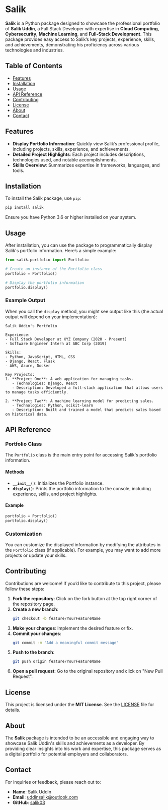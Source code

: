 # Salik

**Salik** is a Python package designed to showcase the professional portfolio of **Salik Uddin**, a Full Stack Developer with expertise in **Cloud Computing**, **Cybersecurity**, **Machine Learning**, and **Full-Stack Development**. This package provides easy access to Salik’s key projects, experience, skills, and achievements, demonstrating his proficiency across various technologies and industries.

## Table of Contents

- [Features](#features)
- [Installation](#installation)
- [Usage](#usage)
- [API Reference](#api-reference)
- [Contributing](#contributing)
- [License](#license)
- [About](#about)
- [Contact](#contact)

## Features

- **Display Portfolio Information**: Quickly view Salik’s professional profile, including projects, skills, experience, and achievements.
- **Detailed Project Highlights**: Each project includes descriptions, technologies used, and notable accomplishments.
- **Skills Overview**: Summarizes expertise in frameworks, languages, and tools.

## Installation

To install the Salik package, use `pip`:

```bash
pip install salik
```

Ensure you have Python 3.6 or higher installed on your system.

## Usage

After installation, you can use the package to programmatically display Salik's portfolio information. Here’s a simple example:

```python
from salik.portfolio import Portfolio

# Create an instance of the Portfolio class
portfolio = Portfolio()

# Display the portfolio information
portfolio.display()
```

### Example Output

When you call the `display` method, you might see output like this (the actual output will depend on your implementation):

```
Salik Uddin's Portfolio

Experience:
- Full Stack Developer at XYZ Company (2020 - Present)
- Software Engineer Intern at ABC Corp (2019)

Skills:
- Python, JavaScript, HTML, CSS
- Django, React, Flask
- AWS, Azure, Docker

Key Projects:
1. **Project One**: A web application for managing tasks.
   - Technologies: Django, React
   - Description: Developed a full-stack application that allows users to manage tasks efficiently.

2. **Project Two**: A machine learning model for predicting sales.
   - Technologies: Python, scikit-learn
   - Description: Built and trained a model that predicts sales based on historical data.
```

## API Reference

### Portfolio Class

The `Portfolio` class is the main entry point for accessing Salik's portfolio information.

#### Methods

- **`__init__()`**: Initializes the Portfolio instance.
- **`display()`**: Prints the portfolio information to the console, including experience, skills, and project highlights.

#### Example

```python
portfolio = Portfolio()
portfolio.display()
```

### Customization

You can customize the displayed information by modifying the attributes in the `Portfolio` class (if applicable). For example, you may want to add more projects or update your skills.

## Contributing

Contributions are welcome! If you’d like to contribute to this project, please follow these steps:

1. **Fork the repository**: Click on the fork button at the top right corner of the repository page.
2. **Create a new branch**: 
   ```bash
   git checkout -b feature/YourFeatureName
   ```
3. **Make your changes**: Implement the desired feature or fix.
4. **Commit your changes**: 
   ```bash
   git commit -m "Add a meaningful commit message"
   ```
5. **Push to the branch**: 
   ```bash
   git push origin feature/YourFeatureName
   ```
6. **Open a pull request**: Go to the original repository and click on "New Pull Request".

## License

This project is licensed under the **MIT License**. See the [LICENSE](LICENSE) file for details.

## About

The **Salik** package is intended to be an accessible and engaging way to showcase Salik Uddin's skills and achievements as a developer. By providing clear insights into his work and expertise, this package serves as a digital portfolio for potential employers and collaborators.

## Contact

For inquiries or feedback, please reach out to:

- **Name**: Salik Uddin
- **Email**: uddinsalik@outlook.com
- **GitHub**: [salik03](https://github.com/salik03)

